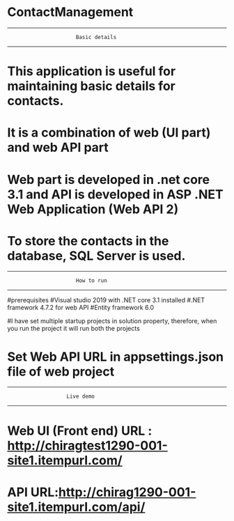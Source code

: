 # ContactManagement
______________________________________________________________________________________________
                          Basic details
______________________________________________________________________________________________
# This application is useful for maintaining basic details for contacts.
# It is a combination of web (UI part) and web API part
# Web part is developed in .net core 3.1 and API is developed in ASP .NET Web Application (Web API 2)
# To store the contacts in the database, SQL Server is used.

______________________________________________________________________________________________
                          How to run
______________________________________________________________________________________________
#prerequisites
#Visual studio 2019 with .NET core 3.1 installed
#.NET framework 4.7.2 for web API
#Entity framework 6.0

#I have set multiple startup projects in solution property, therefore, when you run the project it will run both the projects

# Set Web API URL in appsettings.json file of web project

______________________________________________________________________________________________
                       Live demo
______________________________________________________________________________________________
# Web UI (Front end) URL : http://chiragtest1290-001-site1.itempurl.com/
# API URL:http://chirag1290-001-site1.itempurl.com/api/


